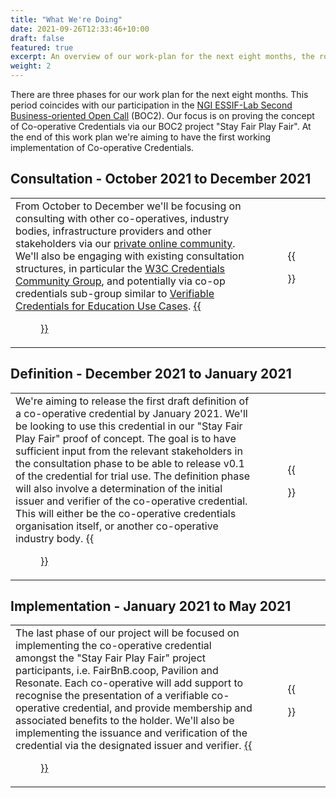 ```yaml
---
title: "What We're Doing"
date: 2021-09-26T12:33:46+10:00
draft: false
featured: true
excerpt: An overview of our work-plan for the next eight months, the role of NGI ESSIF-Lab, and how you can get involved at each phase of the work.
weight: 2
---
```

There are three phases for our work plan for the next eight months. This period coincides with our participation in the [NGI ESSIF-Lab Second Business-oriented Open Call](https://essif-lab.eu/open-calls/) (BOC2). Our focus is on proving the concept of Co-operative Credentials via our BOC2 project "Stay Fair Play Fair". At the end of this work plan we're aiming to have the first working implementation of Co-operative Credentials.

## Consultation - October 2021 to December 2021
|  |  |
|--|:--:|
| From October to December we'll be focusing on consulting with other co-operatives, industry bodies, infrastructure providers and other stakeholders via our [private online community](https://community.coopcreds.com). We'll also be engaging with existing consultation structures, in particular the [W3C Credentials Community Group](https://w3c-ccg.github.io/meetings/), and potentially via co-op credentials sub-group similar to [Verifiable Credentials for Education Use Cases](https://w3c-ccg.github.io/vc-ed-use-cases/). [{{<figure src="/images/icons/red-circle.png" title="Get involved in the consultation" class="cta" target="_blank">}}](/contact) | {{<figure src="/images/illustrations/consultation.svg">}} |

## Definition - December 2021 to January 2021
|  |  |
|--|:--:|
| We're aiming to release the first draft definition of a co-operative credential by January 2021. We'll be looking to use this credential in our "Stay Fair Play Fair" proof of concept. The goal is to have sufficient input from the relevant stakeholders in the consultation phase to be able to release v0.1 of the credential for trial use. The definition phase will also involve a determination of the initial issuer and verifier of the co-operative credential. This will either be the co-operative credentials organisation itself, or another co-operative industry body. [{{<figure src="/images/icons/purple-square.png" title="Register your interest in participating" class="cta" target="_blank">}}](/contact) | {{<figure src="/images/illustrations/definition.svg">}} |

## Implementation - January 2021 to May 2021
|  |  |
|--|:--:|
| The last phase of our project will be focused on implementing the co-operative credential amongst the "Stay Fair Play Fair" project participants, i.e. FairBnB.coop, Pavilion and Resonate. Each co-operative will add support to recognise the presentation of a verifiable co-operative credential, and provide membership and associated benefits to the holder. We'll also be implementing the issuance and verification of the credential via the designated issuer and verifier. [{{<figure src="/images/icons/green-hexagon.png" title="Register your interest in participating" class="cta" target="_blank">}}](/contact) | {{<figure src="/images/illustrations/implementation.svg">}} |